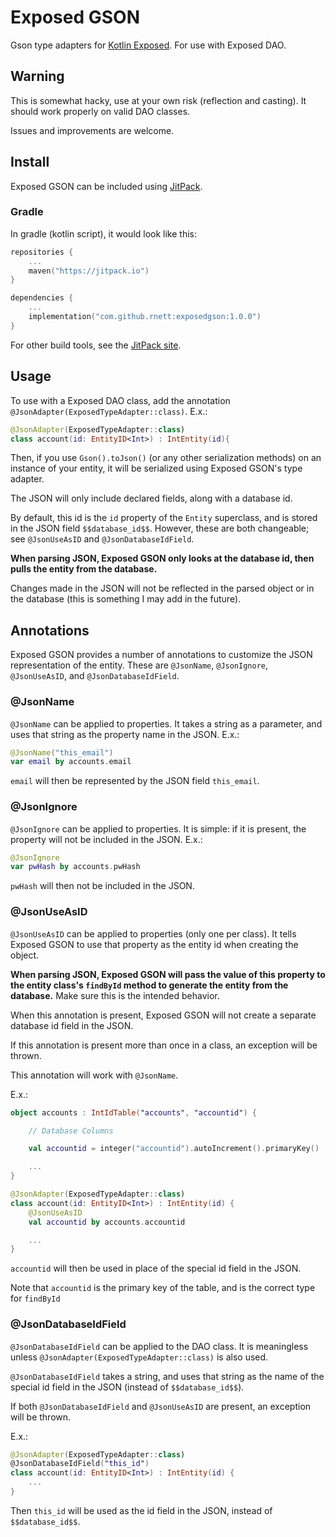 # Exposed GSON

Gson type adapters for [Kotlin Exposed](https://github.com/JetBrains/Exposed).
For use with Exposed DAO.

## Warning
This is somewhat hacky, use at your own risk (reflection and casting).
It should work properly on valid DAO classes.

Issues and improvements are welcome.

## Install

Exposed GSON can be included using [JitPack](https://jitpack.io/#rnett/exposedgson).

### Gradle
In gradle (kotlin script), it would look like this:
```kotlin
repositories {
    ...
    maven("https://jitpack.io")
}

dependencies {
    ...
    implementation("com.github.rnett:exposedgson:1.0.0")
}
```

For other build tools, see the [JitPack site](https://jitpack.io/#rnett/exposedgson).

## Usage
To use with a Exposed DAO class, add the annotation `@JsonAdapter(ExposedTypeAdapter::class)`.
E.x.:
```kotlin
@JsonAdapter(ExposedTypeAdapter::class)
class account(id: EntityID<Int>) : IntEntity(id){
```

Then, if you use `Gson().toJson()` (or any other serialization methods) on an instance of your entity,
it will be serialized using Exposed GSON's type adapter.

The JSON will only include declared fields, along with a database id.

By default, this id is the `id` property of the `Entity` superclass, and is stored in the JSON field `$$database_id$$`.
However, these are both changeable; see `@JsonUseAsID` and `@JsonDatabaseIdField`.

**When parsing JSON, Exposed GSON only looks at the database id, then pulls the entity from the database.**

Changes made in the JSON will not be reflected in the parsed object or in the database (this is something I may add in the future).

## Annotations

Exposed GSON provides a number of annotations to customize the JSON representation of the entity.
These are `@JsonName`, `@JsonIgnore`, `@JsonUseAsID`, and `@JsonDatabaseIdField`.

### @JsonName

`@JsonName` can be applied to properties.
It takes a string as a parameter, and uses that string as the property name in the JSON.
E.x.:
```kotlin
@JsonName("this_email")
var email by accounts.email
```
`email` will then be represented by the JSON field `this_email`.

### @JsonIgnore

`@JsonIgnore` can be applied to properties.
It is simple: if it is present, the property will not be included in the JSON.
E.x.:
```kotlin
@JsonIgnore
var pwHash by accounts.pwHash
```
`pwHash` will then not be included in the JSON.

### @JsonUseAsID

`@JsonUseAsID` can be applied to properties (only one per class).
It tells Exposed GSON to use that property as the entity id when creating the object.

**When parsing JSON, Exposed GSON will pass the value of this property to the entity class's `findById` method to generate the entity from the database.**
Make sure this is the intended behavior.

When this annotation is present, Exposed GSON will not create a separate database id field in the JSON.

If this annotation is present more than once in a class, an exception will be thrown.

This annotation will work with `@JsonName`.

E.x.:
```kotlin
object accounts : IntIdTable("accounts", "accountid") {

    // Database Columns

    val accountid = integer("accountid").autoIncrement().primaryKey()

    ...
}

@JsonAdapter(ExposedTypeAdapter::class)
class account(id: EntityID<Int>) : IntEntity(id) {
    @JsonUseAsID
    val accountid by accounts.accountid

    ...
}
```

`accountid` will then be used in place of the special id field in the JSON.

Note that `accountid` is the primary key of the table, and is the correct type for `findById`

### @JsonDatabaseIdField
`@JsonDatabaseIdField` can be applied to the DAO class.
It is meaningless unless `@JsonAdapter(ExposedTypeAdapter::class)` is also used.

`@JsonDatabaseIdField` takes a string, and uses that string as the name of the special id field in the JSON (instead of `$$database_id$$`).

If both `@JsonDatabaseIdField` and `@JsonUseAsID` are present, an exception will be thrown.

E.x.:
```kotlin
@JsonAdapter(ExposedTypeAdapter::class)
@JsonDatabaseIdField("this_id")
class account(id: EntityID<Int>) : IntEntity(id) {
    ...
}
```
Then `this_id` will be used as the id field in the JSON, instead of `$$database_id$$`.